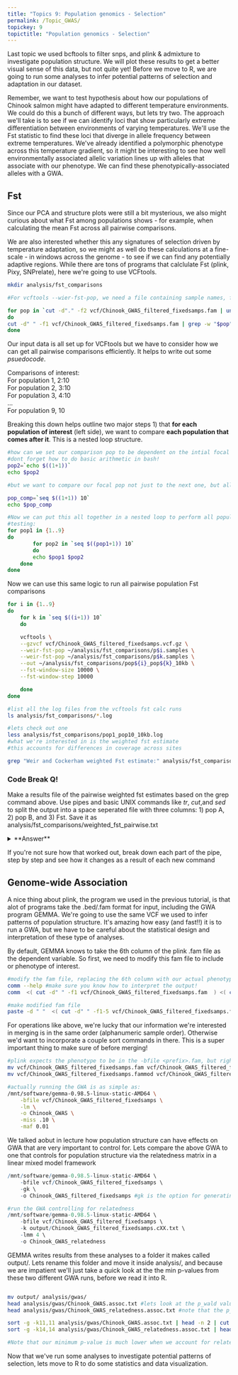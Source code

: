 ```yaml
---
title: "Topics 9: Population genomics - Selection"
permalink: /Topic_GWAS/
topickey: 9
topictitle: "Population genomics - Selection"
---
```


Last topic we used bcftools to filter snps, and plink & admixture to investigate population structure. We will plot these results to get a better visual sense of this data, but not quite yet! Before we move to R, we are going to run some analyses to infer potential patterns of selection and adaptation in our dataset. 

Remember, we want to test hypothesis about how our populations of Chinook salmon might have adapted to different temperature environments. We could do this a bunch of different ways, but lets try two. The approach we'll take is to see if we can identify loci that show particularly extreme differentiation between environments of varying temperatures. We'll use the Fst statistic to find these loci that diverge in allele frequency between extreme temperatures. We've already identified a polymorphic phenotype across this temperature gradient, so it might be interesting to see how well environmentally associated allelic variation lines up with alleles that associate with our phenotype. We can find these phenotypically-associated alleles with a GWA. 


## Fst ##

Since our PCA and structure plots were still a bit mysterious, we also might curious about what Fst among populations shows - for example, when calculating the mean Fst across all pairwise comparisons. 

We are also interested whether this any signatures of selection driven by temperature adaptation, so we might as well do these calculations at a fine-scale - in windows across the genome - to see if we can find any potentially adaptive regions. While there are tons of programs that calclulate Fst (plink, Pixy, SNPrelate), here we're going to use VCFtools.


```bash
mkdir analysis/fst_comparisons

#For vcftools --wier-fst-pop, we need a file containing sample names, for each pop

for pop in `cut -d"." -f2 vcf/Chinook_GWAS_filtered_fixedsamps.fam | uniq`
do
cut -d" " -f1 vcf/Chinook_GWAS_filtered_fixedsamps.fam | grep -w "$pop" > ~/analysis/fst_comparisons/${pop}.samples
done

```

Our input data is all set up for VCFtools but we have to consider how we can get all pairwise comparisons efficiently.
It helps to write out some _psuedocode_.

Comparisons of interest:  
For population 1, 2:10  
For population 2, 3:10  
For population 3, 4:10  
...  
For population 9, 10  

Breaking this down helps outline two major steps 1) that **for each population of interest** (left side), we want to compare **each population that comes after it**. This is a nested loop structure.

```bash
#how can we set our comparison pop to be dependent on the intial focal pop?
#dont forget how to do basic arithmetic in bash!
pop2=`echo $((1+1))`
echo $pop2

#but we want to compare our focal pop not just to the next one, but all pops that follow. seq helps with this.

pop_comp=`seq $((1+1)) 10`
echo $pop_comp

#Now we can put this all together in a nested loop to perform all population comparisons
#testing:
for pop1 in {1..9}
do
        for pop2 in `seq $((pop1+1)) 10`
        do
        echo $pop1 $pop2 
	done
done

```

Now we can use this same logic to run all pairwise population Fst comparisons

```bash
for i in {1..9}
do
	for k in `seq $((i+1)) 10`
	do

	vcftools \
	--gzvcf vcf/Chinook_GWAS_filtered_fixedsamps.vcf.gz \
	--weir-fst-pop ~/analysis/fst_comparisons/p$i.samples \
	--weir-fst-pop ~/analysis/fst_comparisons/p$k.samples \
	--out ~/analysis/fst_comparisons/pop${i}_pop${k}_10kb \
	--fst-window-size 10000 \
	--fst-window-step 10000

	done
done

#list all the log files from the vcftools fst calc runs
ls analysis/fst_comparisons/*.log

#lets check out one
less analysis/fst_comparisons/pop1_pop10_10kb.log
#what we're interested in is the weighted fst estimate
#this accounts for differences in coverage across sites

grep "Weir and Cockerham weighted Fst estimate:" analysis/fst_comparisons/*.log
```

### Code Break Q! ###

Make a results file of the pairwise weighted fst estimates based on the grep command above. Use pipes and basic UNIX commands like _tr_, _cut_,and _sed_ to split the output into a space seperated file with three columns: 1) pop A, 2) pop B, and 3) Fst. Save it as analysis/fst_comparisons/weighted_fst_pairwise.txt

<details>
<summary markdown="span">**Answer**
</summary>
```bash
grep "Weir and Cockerham weighted Fst estimate:" analysis/fst_comparisons/*.log | tr ":" "\t"  | sed 's|analysis/fst_comparisons/||g' | sed 's|_10kb.log||g' | cut -d$'\t' -f1,3 | tr "_" "\t" > analysis/fst_comparisons/weighted_fst_pairwise.txt
```
</details>

If you're not sure how that worked out, break down each part of the pipe, step by step and see how it changes as a result of each new command


## Genome-wide Association ##

A nice thing about plink, the program we used in the previous tutorial, is that alot of programs take the .bed/.fam format for input, including the GWA program GEMMA. We're going to use the same VCF we used to infer patterns of population structure. It's amazing how easy (and fast!!) it is to run a GWA, but we have to be careful about the statistical design and interpretation of these type of analyses.

By default, GEMMA knows to take the 6th column of the plink .fam file as the dependent variable. So first, we need to modify this fam file to include or phenotype of interest.

```bash
#modify the fam file, replacing the 6th column with our actual phenotypes
comm --help #make sure you know how to interpret the output!
comm  <( cut -d" " -f1 vcf/Chinook_GWAS_filtered_fixedsamps.fam  ) <( cut -d"," -f-1 /mnt/data/vcf/phenos.txt ) #notice only column 2 prints

#make modified fam file
paste -d " "  <( cut -d" " -f1-5 vcf/Chinook_GWAS_filtered_fixedsamps.fam) <( cut -d"," -f2 /mnt/data/vcf/phenos.txt) > vcf/Chinook_GWAS_filtered_fixedsamps.fammod

```
For operations like above, we're lucky that our information we're interested in merging is in the same order (alphanumeric sample order). Otherwise we'd want to incorporate a couple sort commands in there. This is a super important thing to make sure of before merging!

```bash
#plink expects the phenotype to be in the -bfile <prefix>.fam, but right now its in <prefix>.fammod. lets do some quick renaming
mv vcf/Chinook_GWAS_filtered_fixedsamps.fam vcf/Chinook_GWAS_filtered_fixedsamps.famnophenos
mv vcf/Chinook_GWAS_filtered_fixedsamps.fammod vcf/Chinook_GWAS_filtered_fixedsamps.fam

#actually running the GWA is as simple as:
/mnt/software/gemma-0.98.5-linux-static-AMD64 \
	-bfile vcf/Chinook_GWAS_filtered_fixedsamps \
	-lm \
	-o Chinook_GWAS \
	-miss .10 \
	-maf 0.01
```

We talked aobut in lecture how population structure can have effects on GWA that are very important to control for. Lets compare the above GWA to one that controls for population structure via the relatedness matrix in a linear mixed model framework

```r
/mnt/software/gemma-0.98.5-linux-static-AMD64 \
	-bfile vcf/Chinook_GWAS_filtered_fixedsamps \
	-gk \
	-o Chinook_GWAS_filtered_fixedsamps #gk is the option for generating the relatedness matrix 

#run the GWA controlling for relatedness
/mnt/software/gemma-0.98.5-linux-static-AMD64 \
	-bfile vcf/Chinook_GWAS_filtered_fixedsamps \
	-k output/Chinook_GWAS_filtered_fixedsamps.cXX.txt \
	-lmm 4 \
	-o Chinook_GWAS_relatedness
```

GEMMA writes results from these analyses to a folder it makes called output/. Lets rename this folder and move it inside analysis/, and because we are impatient we'll just take a quick look at the the min p-values from these two different GWA runs, before we read it into R.

```bash

mv output/ analysis/gwas/
head analysis/gwas/Chinook_GWAS.assoc.txt #lets look at the p_wald values, column 11
head analysis/gwas/Chinook_GWAS_relatedness.assoc.txt #note that the p_wald column for the linear mixed effect GWA is 13

sort -g -k11,11 analysis/gwas/Chinook_GWAS.assoc.txt | head -n 2 | cut -d$'\t' -f11  #g tells sort to interpret scientific notation
sort -g -k14,14 analysis/gwas/Chinook_GWAS_relatedness.assoc.txt | head -n 2 | cut -d$'\t' -f14

#Note that our minimum p-value is much lower when we account for relatedness

```

Now that we've run some analyses to investigate potential patterns of selection, lets move to R to do some statistics and data visualization.

